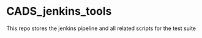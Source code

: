 # CADS_jenkins_tools

This repo stores the jenkins pipeline and all related scripts for the test suite
